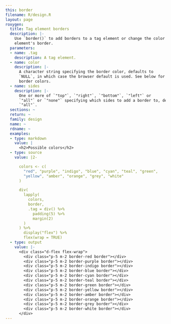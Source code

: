 ```yaml
---
this: border
filename: R/design.R
layout: page
roxygen:
  title: Tag element borders
  description: |-
    Use `border()` to add borders to a tag element or change the color of a tag
    element's border.
  parameters:
  - name: .tag
    description: A tag element.
  - name: color
    description: |-
      A character string specifying the border color, defaults to
      `NULL`, in which case the browser default is used. See below for possible
      border colors.
  - name: sides
    description: |-
      One or more of `"top"`, `"right"`, `"bottom"`, `"left"` or
      `"all"` or `"none"` specifying which sides to add a border to, defaults to
      `"all"`.
  sections: ~
  return: ~
  family: design
  name: ~
  rdname: ~
  examples:
  - type: markdown
    value: |
      <h2>Possible colors</h2>
  - type: source
    value: |2-

      colors <- c(
        "red", "purple", "indigo", "blue", "cyan", "teal", "green",
        "yellow", "amber", "orange", "grey", "white"
      )

      div(
        lapply(
          colors,
          border,
          .tag = div() %>%
            padding(5) %>%
            margin(2)
        )
      ) %>%
        display("flex") %>%
        flex(wrap = TRUE)
  - type: output
    value: |-
      <div class="d-flex flex-wrap">
        <div class="p-5 m-2 border-red border"></div>
        <div class="p-5 m-2 border-purple border"></div>
        <div class="p-5 m-2 border-indigo border"></div>
        <div class="p-5 m-2 border-blue border"></div>
        <div class="p-5 m-2 border-cyan border"></div>
        <div class="p-5 m-2 border-teal border"></div>
        <div class="p-5 m-2 border-green border"></div>
        <div class="p-5 m-2 border-yellow border"></div>
        <div class="p-5 m-2 border-amber border"></div>
        <div class="p-5 m-2 border-orange border"></div>
        <div class="p-5 m-2 border-grey border"></div>
        <div class="p-5 m-2 border-white border"></div>
      </div>
---
```

